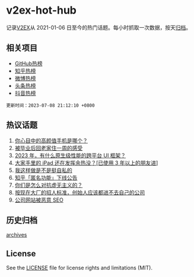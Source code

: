 # v2ex-hot-hub

 记录[V2EX](https://www.v2ex.com/)从 2021-01-06 日至今的热门话题。每小时抓取一次数据，按天[归档](archives)。
 
 ## 相关项目

- [GitHub热榜](https://github.com/snaildev/github-hot-hub)
- [知乎热榜](https://github.com/snaildev/zhihu-hot-hub)
- [微博热榜](https://github.com/snaildev/weibo-hot-hub)
- [头条热榜](https://github.com/snaildev/toutiao-hot-hub)
- [抖音热榜](https://github.com/snaildev/douyin-hot-hub)


 `更新时间：2023-07-08 21:12:10 +0800`

## 热议话题

1. [你心目中的高颜值手机是哪个？](https://www.v2ex.com/t/955034)
1. [被毕业后回老家住一周的感受](https://www.v2ex.com/t/955057)
1. [2023 年，有什么原生级性能的跨平台 UI 框架？](https://www.v2ex.com/t/955040)
1. [大家手里的 iPad 还在发挥余热没？[已使用 3 年以上的朋友进]](https://www.v2ex.com/t/954999)
1. [我这样做是不是挺自私的](https://www.v2ex.com/t/955033)
1. [知乎「匿名功能」下线公告](https://www.v2ex.com/t/955039)
1. [你们是怎么对抗虚无主义的？](https://www.v2ex.com/t/954992)
1. [按现在大厂的招人标准，创始人应该都进不去自己的公司](https://www.v2ex.com/t/955085)
1. [公司网站被恶意 SEO](https://www.v2ex.com/t/955064)

## 历史归档

[archives](archives)

## License

See the [LICENSE](LICENSE) file for license rights and limitations (MIT).
